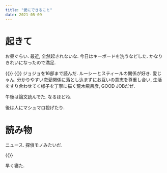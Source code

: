 ```yaml
---
title: "愛にできること"
date: 2021-05-09
---
```


# 起きて
お昼ぐらい. 最近, 全然起きれないな. 今日はキーボードを洗うなどした. かなりきれいになったので満足.

{{<tweet user="dango_bot" id="1391266135253786625">}}
{{<tweet user="dango_bot" id="1391428732989022211">}}
ジョジョを16部まで読んだ. ルーシーとスティールの関係が好き. 愛じゃん. 分かりやすい恋愛関係に落とし込まずにお互いの意志を尊重し合い, 生活をすり合わせてく様子を丁寧に描く荒木飛呂彦, GOOD JOBだぜ.

午後は論文読んでた. なるほどね.

後は人にマシュマロ投げたり.
# 読み物
ニュース. 探偵モノみたいだ.

{{<tweet user="dango_bot" id="1387329486568497154">}}

早く寝た.